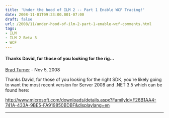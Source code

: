 ```yaml
---
title: 'Under the hood of ILM 2 -- Part 1 Enable WCF Tracing!'
date: 2008-11-01T09:23:00.001-07:00
draft: false
url: /2008/11/under-hood-of-ilm-2-part-1-enable-wcf-comments.html
tags: 
- ILM
- ILM 2 Beta 3
- WCF
---
```


#### Thanks David, for those of you looking for the rig...
[Brad Turner](https://www.blogger.com/profile/13950085747222995199 "noreply@blogger.com") - <time datetime="2008-11-14T11:25:00.000-07:00">Nov 5, 2008</time>

Thanks David, for those of you looking for the right SDK, you're likely going to want the most recent version for Server 2008 and .NET 3.5 which can be found here:  
  
http://www.microsoft.com/downloads/details.aspx?FamilyId=F26B1AA4-741A-433A-9BE5-FA919850BDBF&displaylang=en
<hr />
